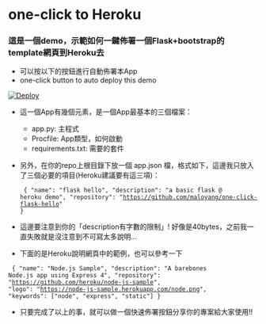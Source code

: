 # one-click to Heroku

### 這是一個demo，示範如何一鍵佈署一個Flask+bootstrap的template網頁到Heroku去

- 可以按以下的按鈕進行自動佈署本App
- one-click button to auto deploy this demo

[![Deploy](https://www.herokucdn.com/deploy/button.svg)](https://heroku.com/deploy)


- 這一個App有幾個元素，是一個App最基本的三個檔案：
    - app.py: 主程式
    - Procfile: App類型，如何啟動
    - requirements.txt: 需要的套件
    
- 另外，在你的repo上根目錄下放一個 app.json 檔，格式如下，這邊我只放入了三個必要的項目(Heroku建議要有這三項)：
<code><pre>
{
    "name": "flask hello",
    "description": "a basic flask @ heroku demo",
    "repository": "https://github.com/maloyang/one-click-flask-hello"
}
</pre></code>

- 這邊要注意到你的「description有字數的限制」! 好像是40bytes，之前我一直失敗就是沒注意到不可寫太多說明…
- 下面的是Heroku說明網頁中的範例，也可以參考一下

<code><pre>
{
  "name": "Node.js Sample",
  "description": "A barebones Node.js app using Express 4",
  "repository": "https://github.com/heroku/node-js-sample",
  "logo": "https://node-js-sample.herokuapp.com/node.png",
  "keywords": ["node", "express", "static"]
}
</pre></code>

- 只要完成了以上的事，就可以做一個快速佈署按鈕分享你的專案給大家使用!!

